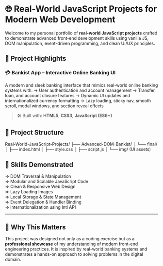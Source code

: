 # 🌐 Real-World JavaScript Projects for Modern Web Development

Welcome to my personal portfolio of **real-world JavaScript projects** crafted to demonstrate advanced front-end development skills using vanilla JS, DOM manipulation, event-driven programming, and clean UI/UX principles.


## 🚀 Project Highlights

### 💳 Bankist App – Interactive Online Banking UI
A modern and sleek banking interface that mimics real-world online banking systems with:
-> User authentication and account management
-> Transfer, loan, and account closure features
-> Dynamic UI updates and internationalized currency formatting
-> Lazy loading, sticky nav, smooth scroll, modal windows, and section reveal effects

> 🛠️ Built with: **HTML5**, **CSS3**, **JavaScript (ES6+)**


## 📂 Project Structure

Real-World-JavaScript-Projects/
├── Advanced-DOM-Bankist/
│   └── final/
│       ├── index.html
│       ├── style.css
│       ├── script.js
│       └── img/ (UI assets)    

## 🎯 Skills Demonstrated

=> DOM Traversal & Manipulation  
=> Modular and Scalable JavaScript Code  
=> Clean & Responsive Web Design  
=> Lazy Loading Images  
=> Local Storage & State Management  
=> Event Delegation & Handler Binding  
=> Internationalization using Intl API  

---

## 🧠 Why This Matters

This project was designed not only as a coding exercise but as a **professional showcase** of my understanding of modern front-end engineering practices. It is inspired by real-world banking systems and demonstrates a hands-on approach to solving problems in the digital domain.

